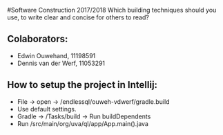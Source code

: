 #Software Construction 2017/2018
Which building techniques should you use, to write clear and concise for others to read?

## Colaborators:
* Edwin Ouwehand, 11198591
* Dennis van der Werf, 11053291

## How to setup the project in Intellij:
* File -> open -> /endlessql/ouweh-vdwerf/gradle.build
* Use default settings.
* Gradle -> /Tasks/build -> Run buildDependents
* Run /src/main/org/uva/ql/app/App.main().java